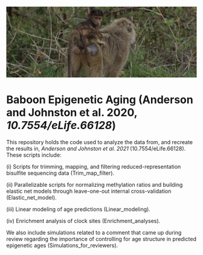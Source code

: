 ![Test](./misc/README_temp.JPG)

# Baboon Epigenetic Aging (Anderson and Johnston et al. 2020, _10.7554/eLife.66128_)

This repository holds the code used to analyze the data from, and recreate the results in, _Anderson and Johnston et al. 2021_ (10.7554/eLife.66128). These scripts include:

  (i) Scripts for trimming, mapping, and filtering reduced-representation bisulfite sequencing data (Trim_map_filter).  
  
  (ii) Parallelizable scripts for normalizing methylation ratios and building elastic net models through leave-one-out internal cross-validation (Elastic_net_model).  
  
  (iii) Linear modeling of age predictions (Linear_modeling).  
  
  (iv) Enrichment analysis of clock sites (Enrichment_analyses).  


We also include simulations related to a comment that came up during review regarding the importance of controlling for age structure in predicted epigenetic ages (Simulations_for_reviewers).
